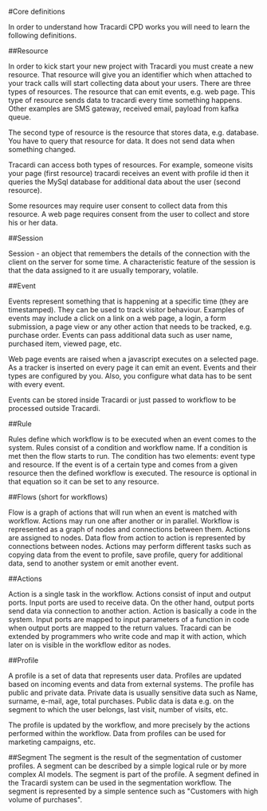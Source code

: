 #Core definitions

In order to understand how Tracardi CPD works you will need to learn the following definitions. 

##Resource

In order to kick start your new project with Tracardi you must create a new resource. That resource will give you an identifier which when attached to your track calls will start collecting data about your users. There are three types of resources. The resource that can emit events, e.g. web page. This type of resource sends data to tracardi every time something happens. Other examples are SMS gateway, received email, payload from kafka queue.

The second type of resource is the resource that stores data, e.g. database. You have to query that resource for data. It does not send data when something changed. 

Tracardi can access both types of resources. For example, someone visits your page (first resource) tracardi receives an event with profile id then it queries the MySql database for additional data about the user (second resource). 

Some resources may require user consent to collect data from this resource. A web page requires consent from the user to collect and store his or her data. 

##Session

Session - an object that remembers the details of the connection with the client on the server for some time. A characteristic feature of the session is that the data assigned to it are usually temporary, volatile. 

##Event

Events represent something that is happening at a specific time (they are timestamped). They can be used to track visitor behaviour. Examples of events may include a click on a link on a web page, a login, a form submission, a page view or any other action that needs to be tracked, e.g. purchase order. Events can pass additional data such as user name, purchased item, viewed page, etc.

Web page events are raised when a javascript executes on a selected page. As a tracker is inserted on every page it can emit an event. Events and their types are configured by you. Also, you configure what data has to be sent with every event. 

Events can be stored inside Tracardi or just passed to workflow to be processed outside Tracardi.  

##Rule

Rules define which workflow is to be executed when an event comes to the system. 
Rules consist of a condition and workflow name. If a condition is met then the flow starts to run. The condition has two elements: event type and resource.  If the event is of a certain type and comes from a given resource then the defined workflow is executed. The resource is optional in that equation so it can be set to any resource. 

##Flows (short for workflows)

Flow is a graph of actions that will run when an event is matched with workflow. Actions may run one after another or in parallel. Workflow is represented as a graph of nodes and connections between them. Actions are assigned to nodes. Data flow from action to action is represented by connections between nodes. Actions may perform different tasks such as copying data from the event to profile, save profile, query for additional data, send to another system or emit another event. 


##Actions

Action is a single task in the workflow. Actions consist of input and output ports. Input ports are used to receive data. On the other hand, output ports send data via connection to another action. Action is basically a code in the system. Input ports are mapped to input parameters of a function in code when output ports are mapped to the return values. Tracardi can be extended by programmers who write code and map it with action, which later on is visible in the workflow editor as nodes.

##Profile

A profile is a set of data that represents user data. Profiles are updated based on incoming events and data from external systems. The profile has public and private data. Private data is usually sensitive data such as Name, surname, e-mail, age, total purchases. Public data is data e.g. on the segment to which the user belongs, last visit, number of visits, etc. 

The profile is updated by the workflow, and more precisely by the actions performed within the workflow. Data from profiles can be used for marketing campaigns, etc. 

##Segment 
The segment is the result of the segmentation of customer profiles. A segment can be described by a simple logical rule or by more complex AI models. The segment is part of the profile. A segment defined in the Tracardi system can be used in the segmentation workflow. The segment is represented by a simple sentence such as "Customers with high volume of purchases". 
  
